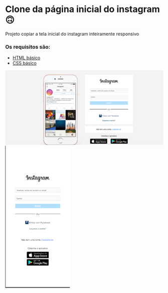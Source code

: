 # Clone da página inicial do instagram 🙃

Projeto copiar a tela inicial do instagram
inteiramente responsivo

### Os requisitos são:

* [HTML básico](https://www.w3schools.com/html/)
* [CSS básico](https://developer.mozilla.org/pt-BR/docs/Web/CSS)

<img src="./img/clone_instagram01.png" />
<img src="./img/clone_instagram02.png" />
